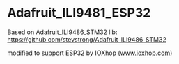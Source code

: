 # Adafruit_ILI9481_ESP32

Based on Adafruit_ILI9486_STM32 lib: https://github.com/stevstrong/Adafruit_ILI9486_STM32

modified to support ESP32 by IOXhop (www.ioxhop.com)
